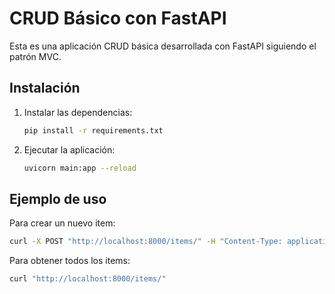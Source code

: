 # CRUD Básico con FastAPI

Esta es una aplicación CRUD básica desarrollada con FastAPI siguiendo el patrón MVC.

## Instalación

1. Instalar las dependencias:

   ```bash
   pip install -r requirements.txt
   ```

2. Ejecutar la aplicación:

   ```bash
   uvicorn main:app --reload
   ```

## Ejemplo de uso

Para crear un nuevo item:

```bash
curl -X POST "http://localhost:8000/items/" -H "Content-Type: application/json" -d '{"name": "Item 1", "description": "Descripción del item 1"}'
```

Para obtener todos los items:

```bash
curl "http://localhost:8000/items/"
```
